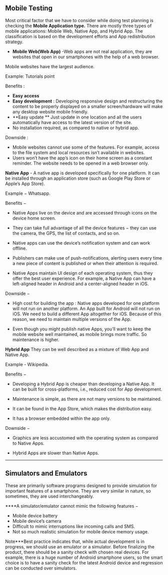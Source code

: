 Mobile Testing
--------
Most critical factor that we have to consider while doing test planning is checking the **Mobile Application type.** There are mostly three types of mobile applications: Mobile Web, Native App, and Hybrid App. The classification is based on the development efforts and App redistribution strategy.


* **Mobile Web(Web App)** -Web apps are not real application, they are websites that open in our smartphones with the help of a web browser.

Mobile websites have the largest audience.
 
Example: Tutorials point

Benefits : 
* **Easy access**
* **Easy development** : Developing responsive design and restructuring the content to be properly displayed on a smaller screen/hardware will make any desktop website mobile friendly.
* **Easy update ** Just update in one location and all the users automatically have access to the latest version of the site.
*  No installation required, as compared to native or hybrid app.

Downside :
*  Mobile websites cannot use some of the features. For example, access to the file system and local resources isn’t available in websites.
*  Users won’t have the app’s icon on their home screen as a constant reminder. The website needs to be opened in a web browser only.


**Native App** - A native app is developed specifically for one platform. It can be installed through an application store (such as Google Play Store or Apple’s App Store).

Example − Whatsapp.

Benefits −

*  Native Apps live on the device and are accessed through icons on the device home screen.

*  They can take full advantage of all the device features − they can use the camera, the GPS, the list of contacts, and so on. 

*  Native apps can use the device’s notification system and can work offline.

*  Publishers can make use of push-notifications, alerting users every time a new piece of content is published or when their attention is required.

*  Native Apps maintain UI design of each operating system, thus they offer the best user experience. For example, a Native App can have a left-aligned header in Android and a center-aligned header in iOS.

Downside −

*  High cost for building the app : Native apps developed for one platform will not run on another platform. An App built for Android will not run on iOS. We need to build a different App altogether for iOS. Because of this reason, we need to maintain multiple versions of the App.

*  Even though you might publish native Apps, you’ll want to keep the mobile website well maintained, as mobile brings more traffic. So maintenance is higher.


**Hybrid App**
They can be well described as a mixture of Web App and Native App.

Example - Wikipedia.

Benefits −

*  Developing a Hybrid App is cheaper than developing a Native App. It can be built for cross-platforms, i.e., reduced cost for App development.

*  Maintenance is simple, as there are not many versions to be maintained.

*  It can be found in the App Store, which makes the distribution easy.

* It has a browser embedded within the app only.

Downside −

*  Graphics are less accustomed with the operating system as compared to Native Apps.

*  Hybrid Apps are slower than Native Apps.

----------------------------------------------------------------------------------------------------------------

**Simulators and Emulators**
-----------------------------
These are primarily software programs designed to provide simulation for important features of a smartphone. They are very similar in nature, so sometimes, they are used interchangeably.

****A simulator/emulator cannot mimic the following features −

* Mobile device battery
* Mobile device’s camera
* Difficult to mimic interruptions like incoming calls and SMS.
* Not so much realistic simulation for mobile device memory usage.


Note***Best practice indicates that, while actual development is in progress, we should use an emulator or a simulator. Before finalizing the product, there should be a sanity check with chosen real devices. For example, there is a huge number of Android smartphone users, so the smart choice is to have a sanity check for the latest Android device and regression can be conducted over simulators.
